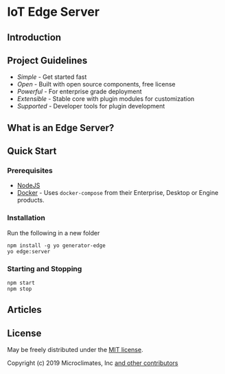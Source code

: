# IoT Edge Server

## Introduction

## Project Guidelines

* *Simple* - Get started fast
* *Open* - Built with open source components, free license
* *Powerful* - For enterprise grade deployment
* *Extensible* - Stable core with plugin modules for customization
* *Supported* - Developer tools for plugin development

## What is an Edge Server?

## Quick Start

### Prerequisites

  * [NodeJS](https://nodejs.org)
  * [Docker](https://www.docker.com/products) - Uses `docker-compose` from their Enterprise, Desktop or Engine products.

### Installation

Run the following in a new folder

```
npm install -g yo generator-edge
yo edge:server
```

### Starting and Stopping

```
npm start
npm stop
```

Articles
--------

License
-------

May be freely distributed under the [MIT license](https://raw.githubusercontent.com/microclimates/iot-edge/master/LICENSE).

Copyright (c) 2019 Microclimates, Inc
[and other contributors](https://github.com/microclimates/iot-edge/graphs/contributors)

